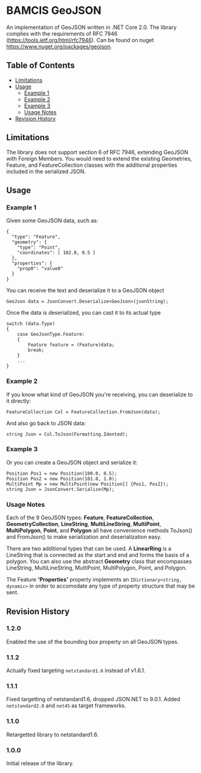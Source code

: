 # BAMCIS GeoJSON
An implementation of GeoJSON written in .NET Core 2.0. The library complies with the requirements of RFC 7946 (https://tools.ietf.org/html/rfc7946). Can be found on nuget https://www.nuget.org/packages/geojson.

## Table of Contents
- [Limitations](#limitations)
- [Usage](#usage)
  * [Example 1](#example-1)
  * [Example 2](#example-2)
  * [Example 3](#example-3)
  * [Usage Notes](#usage-notes)
- [Revision History](#revision-history)


## Limitations

The library does not support section 6 of RFC 7946, extending GeoJSON with Foreign Members. You would need to extend the existing Geometries, Feature, and FeatureCollection classes with the additional properties included in the serialized JSON.

## Usage

### Example 1

Given some GeoJSON data, such as:

    {
      "type": "Feature",
      "geometry": {
        "type": "Point",
        "coordinates": [ 102.0, 0.5 ]
      },
      "properties": {
        "prop0": "value0"
      }
    }

You can receive the text and deserialize it to a GeoJSON object

    GeoJson data = JsonConvert.Deserialize<GeoJson>(jsonString);

Once the data is deserialized, you can cast it to its actual type

    switch (data.Type)
    {
        case GeoJsonType.Feature:
        {
            Feature feature = (Feature)data;
            break;
        }
        ...
    }

### Example 2
If you know what kind of GeoJSON you're receiving, you can deserialize to it directly:

    FeatureCollection Col = FeatureCollection.FromJson(data);

And also go back to JSON data:

    string Json = Col.ToJson(Formatting.Idented);

### Example 3

Or you can create a GeoJSON object and serialize it:

    Position Pos1 = new Position(100.0, 0.5);
	Position Pos2 = new Position(101.0, 1.0);
	MultiPoint Mp = new MultiPoint(new Position[] {Pos1, Pos2});
	string Json = JsonConvert.Serialize(Mp);

### Usage Notes

Each of the 9 GeoJSON types: **Feature**, **FeatureCollection**, **GeometryCollection**, **LineString**, **MultiLineString**, **MultiPoint**, **MultiPolygon**,
**Point**, and **Polygon** all have convenience methods ToJson() and FromJson() to make serialization and deserialization easy.

There are two additional types that can be used. A **LinearRing** is a LineString that is connected as the start and end and forms
the basis of a polygon. You can also use the abstract **Geometry** class that encompasses LineString, MultiLineString, MultiPoint, MultiPolygon,
Point, and Polygon.

The Feature **'Properties'** property implements an `IDictionary<string, dynamic>` in order to accomodate any type of property structure that may 
be sent.

## Revision History

### 1.2.0
Enabled the use of the bounding box property on all GeoJSON types.

### 1.1.2
Actually fixed targeting `netstandard1.6` instead of v1.6.1.

### 1.1.1
Fixed targetting of netstandard1.6, dropped JSON.NET to 9.0.1. Added `netstandard2.0` and `net45` as target frameworks.

### 1.1.0
Retargetted library to netstandard1.6.

### 1.0.0
Initial release of the library.
